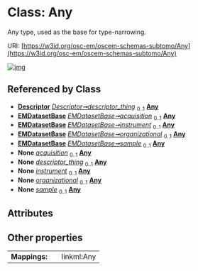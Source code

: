 
# Class: Any

Any type, used as the base for type-narrowing.

URI: [https://w3id.org/osc-em/oscem-schemas-subtomo/Any](https://w3id.org/osc-em/oscem-schemas-subtomo/Any)


[![img](https://yuml.me/diagram/nofunky;dir:TB/class/[EMDatasetBase],[Descriptor],[Descriptor]++-%20descriptor_thing%200..1>[Any],[EMDatasetBase]++-%20acquisition%200..1>[Any],[EMDatasetBase]++-%20instrument%200..1>[Any],[EMDatasetBase]++-%20organizational%200..1>[Any],[EMDatasetBase]++-%20sample%200..1>[Any],[EMDatasetBase]++-%20acquisition(i)%200..1>[Any],[Descriptor]++-%20descriptor_thing(i)%200..1>[Any],[EMDatasetBase]++-%20instrument(i)%200..1>[Any],[EMDatasetBase]++-%20organizational(i)%200..1>[Any],[EMDatasetBase]++-%20sample(i)%200..1>[Any])](https://yuml.me/diagram/nofunky;dir:TB/class/[EMDatasetBase],[Descriptor],[Descriptor]++-%20descriptor_thing%200..1>[Any],[EMDatasetBase]++-%20acquisition%200..1>[Any],[EMDatasetBase]++-%20instrument%200..1>[Any],[EMDatasetBase]++-%20organizational%200..1>[Any],[EMDatasetBase]++-%20sample%200..1>[Any],[EMDatasetBase]++-%20acquisition(i)%200..1>[Any],[Descriptor]++-%20descriptor_thing(i)%200..1>[Any],[EMDatasetBase]++-%20instrument(i)%200..1>[Any],[EMDatasetBase]++-%20organizational(i)%200..1>[Any],[EMDatasetBase]++-%20sample(i)%200..1>[Any])

## Referenced by Class

 *  **[Descriptor](Descriptor.md)** *[Descriptor➞descriptor_thing](Descriptor_descriptor_thing.md)*  <sub>0..1</sub>  **[Any](Any.md)**
 *  **[EMDatasetBase](EMDatasetBase.md)** *[EMDatasetBase➞acquisition](EMDatasetBase_acquisition.md)*  <sub>0..1</sub>  **[Any](Any.md)**
 *  **[EMDatasetBase](EMDatasetBase.md)** *[EMDatasetBase➞instrument](EMDatasetBase_instrument.md)*  <sub>0..1</sub>  **[Any](Any.md)**
 *  **[EMDatasetBase](EMDatasetBase.md)** *[EMDatasetBase➞organizational](EMDatasetBase_organizational.md)*  <sub>0..1</sub>  **[Any](Any.md)**
 *  **[EMDatasetBase](EMDatasetBase.md)** *[EMDatasetBase➞sample](EMDatasetBase_sample.md)*  <sub>0..1</sub>  **[Any](Any.md)**
 *  **None** *[acquisition](acquisition.md)*  <sub>0..1</sub>  **[Any](Any.md)**
 *  **None** *[descriptor_thing](descriptor_thing.md)*  <sub>0..1</sub>  **[Any](Any.md)**
 *  **None** *[instrument](instrument.md)*  <sub>0..1</sub>  **[Any](Any.md)**
 *  **None** *[organizational](organizational.md)*  <sub>0..1</sub>  **[Any](Any.md)**
 *  **None** *[sample](sample.md)*  <sub>0..1</sub>  **[Any](Any.md)**

## Attributes


## Other properties

|  |  |  |
| --- | --- | --- |
| **Mappings:** | | linkml:Any |
